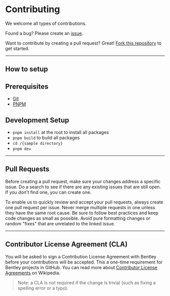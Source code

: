 # Contributing

We welcome all types of contributions.

Found a bug? Please create an [issue](https://github.com/iTwin/cesium-curated-content-samples/issues).

Want to contribute by creating a pull request? Great! [Fork this repository](https://docs.github.com/en/github/collaborating-with-issues-and-pull-requests/working-with-forks) to get started.

---

## How to setup

## Prerequisites

- [Git](https://git-scm.com/)
- [PNPM](https://pnpm.io/installation#using-corepack)

## Development Setup

- `pnpm install` at the root to install all packages
- `pnpm build` to build all packages
- `cd /{sample directory}`
- `pnpm dev`

---

## Pull Requests

Before creating a pull request, make sure your changes address a specific issue. Do a search to see if there are any existing issues that are still open. If you don't find one, you can create one.

To enable us to quickly review and accept your pull requests, always create one pull request per issue. Never merge multiple requests in one unless they have the same root cause. Be sure to follow best practices and keep code changes as small as possible. Avoid pure formatting changes or random "fixes" that are unrelated to the linked issue.

---

## Contributor License Agreement (CLA)

You will be asked to sign a Contribution License Agreement with Bentley before your contributions will be accepted.
This a one-time requirement for Bentley projects in GitHub.
You can read more about [Contributor License Agreements](https://en.wikipedia.org/wiki/Contributor_License_Agreement) on Wikipedia.

> Note: a CLA is not required if the change is trivial (such as fixing a spelling error or a typo).
